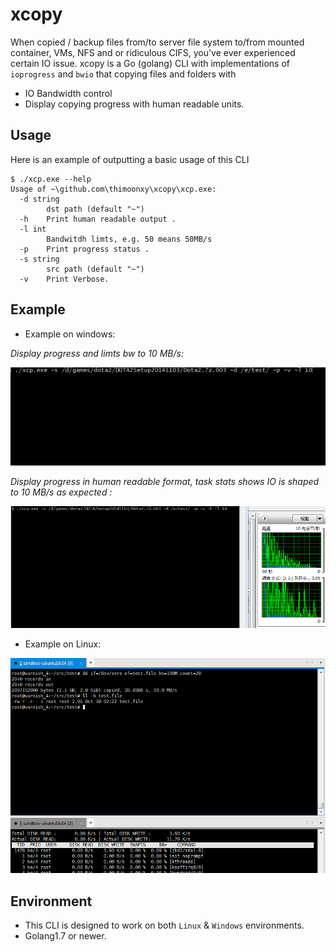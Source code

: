 # xcopy

When copied / backup files from/to server file system to/from mounted container, VMs, NFS and or ridiculous CIFS, you've ever experienced certain IO issue.
xcopy is a Go (golang) CLI with implementations of `ioprogress` and `bwio` that copying files and folders with

* IO Bandwidth control
* Display copying progress with human readable units.

## Usage

Here is an example of outputting a basic usage of this CLI

```
$ ./xcp.exe --help
Usage of ~\github.com\thimoonxy\xcopy\xcp.exe:
  -d string
        dst path (default "~")
  -h    Print human readable output .
  -l int
        Bandwitdh limts, e.g. 50 means 50MB/s
  -p    Print progress status .
  -s string
        src path (default "~")
  -v    Print Verbose.

```

## Example

* Example on windows:

_Display progress and limts bw to 10 MB/s:_

![Progress](https://github.com/thimoonxy/xcopy/blob/master/1.gif)

_Display progress in human readable format, task stats shows IO is shaped to 10 MB/s as expected :_

![Progress](https://github.com/thimoonxy/xcopy/blob/master/2.gif)
* Example on Linux:

![Progress](https://github.com/thimoonxy/xcopy/blob/master/3.gif)

## Environment

* This CLI is designed to work on both `Linux` & `Windows` environments.
* Golang1.7 or newer.
